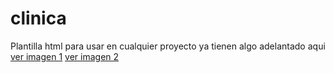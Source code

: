 # clinica

Plantilla html para usar en cualquier proyecto ya tienen algo adelantado aqui
[ver imagen 1](https://raw.githubusercontent.com/jjorgewill/clinica/master/assec/img/1.png)
[ver imagen 2](https://raw.githubusercontent.com/jjorgewill/clinica/master/assec/img/2.png)

